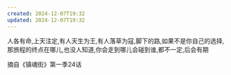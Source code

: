 ```yaml
---
created: 2024-12-07T19:32
updated: 2024-12-07T19:32
---
```

人各有命,上天注定,有人天生为王,有人落草为寇,脚下的路,如果不是你自己的选择,那旅程的终点在哪儿,也没人知道,你会走到哪儿会碰到谁,都不一定,后会有期

摘自《镇魂街》第一季24话

